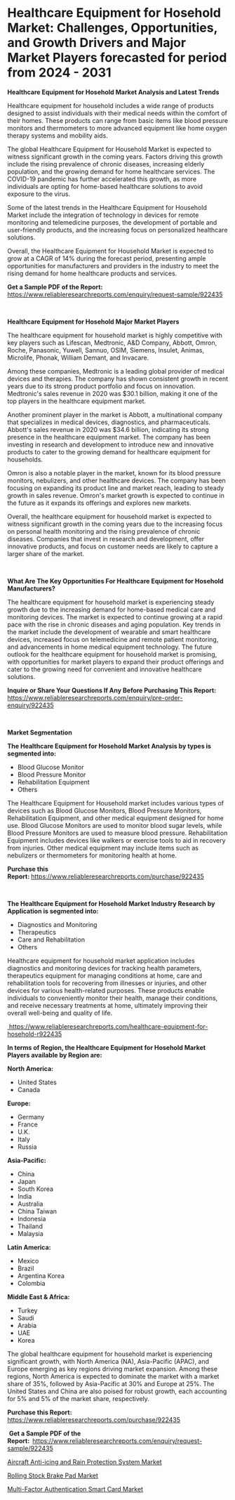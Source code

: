 <p><h1>Healthcare Equipment for Hosehold Market: Challenges, Opportunities, and Growth Drivers and Major Market Players forecasted for period from 2024 - 2031</h1></p><p><strong>Healthcare Equipment for Hosehold Market Analysis and Latest Trends</strong></p>
<p><p>Healthcare equipment for household includes a wide range of products designed to assist individuals with their medical needs within the comfort of their homes. These products can range from basic items like blood pressure monitors and thermometers to more advanced equipment like home oxygen therapy systems and mobility aids.</p><p>The global Healthcare Equipment for Household Market is expected to witness significant growth in the coming years. Factors driving this growth include the rising prevalence of chronic diseases, increasing elderly population, and the growing demand for home healthcare services. The COVID-19 pandemic has further accelerated this growth, as more individuals are opting for home-based healthcare solutions to avoid exposure to the virus.</p><p>Some of the latest trends in the Healthcare Equipment for Household Market include the integration of technology in devices for remote monitoring and telemedicine purposes, the development of portable and user-friendly products, and the increasing focus on personalized healthcare solutions.</p><p>Overall, the Healthcare Equipment for Household Market is expected to grow at a CAGR of 14% during the forecast period, presenting ample opportunities for manufacturers and providers in the industry to meet the rising demand for home healthcare products and services.</p></p>
<p><strong>Get a Sample PDF of the Report:&nbsp;</strong> <a href="https://www.reliableresearchreports.com/enquiry/request-sample/922435">https://www.reliableresearchreports.com/enquiry/request-sample/922435</a></p>
<p>&nbsp;</p>
<p><strong>Healthcare Equipment for Hosehold Major Market Players</strong></p>
<p><p>The healthcare equipment for household market is highly competitive with key players such as Lifescan, Medtronic, A&D Company, Abbott, Omron, Roche, Panasonic, Yuwell, Sannuo, OSIM, Siemens, Insulet, Animas, Microlife, Phonak, William Demant, and Invacare. </p><p>Among these companies, Medtronic is a leading global provider of medical devices and therapies. The company has shown consistent growth in recent years due to its strong product portfolio and focus on innovation. Medtronic's sales revenue in 2020 was $30.1 billion, making it one of the top players in the healthcare equipment market.</p><p>Another prominent player in the market is Abbott, a multinational company that specializes in medical devices, diagnostics, and pharmaceuticals. Abbott's sales revenue in 2020 was $34.6 billion, indicating its strong presence in the healthcare equipment market. The company has been investing in research and development to introduce new and innovative products to cater to the growing demand for healthcare equipment for households.</p><p>Omron is also a notable player in the market, known for its blood pressure monitors, nebulizers, and other healthcare devices. The company has been focusing on expanding its product line and market reach, leading to steady growth in sales revenue. Omron's market growth is expected to continue in the future as it expands its offerings and explores new markets.</p><p>Overall, the healthcare equipment for household market is expected to witness significant growth in the coming years due to the increasing focus on personal health monitoring and the rising prevalence of chronic diseases. Companies that invest in research and development, offer innovative products, and focus on customer needs are likely to capture a larger share of the market.</p></p>
<p>&nbsp;</p>
<p><strong>What Are The Key Opportunities For Healthcare Equipment for Hosehold Manufacturers?</strong></p>
<p><p>The healthcare equipment for household market is experiencing steady growth due to the increasing demand for home-based medical care and monitoring devices. The market is expected to continue growing at a rapid pace with the rise in chronic diseases and aging population. Key trends in the market include the development of wearable and smart healthcare devices, increased focus on telemedicine and remote patient monitoring, and advancements in home medical equipment technology. The future outlook for the healthcare equipment for household market is promising, with opportunities for market players to expand their product offerings and cater to the growing need for convenient and innovative healthcare solutions.</p></p>
<p><strong>Inquire or Share Your Questions If Any Before Purchasing This Report:</strong> <a href="https://www.reliableresearchreports.com/enquiry/pre-order-enquiry/922435">https://www.reliableresearchreports.com/enquiry/pre-order-enquiry/922435</a></p>
<p>&nbsp;</p>
<p><strong>Market Segmentation</strong></p>
<p><strong>The Healthcare Equipment for Hosehold Market Analysis by types is segmented into:</strong></p>
<p><ul><li>Blood Glucose Monitor</li><li>Blood Pressure Monitor</li><li>Rehabilitation Equipment</li><li>Others</li></ul></p>
<p><p>The Healthcare Equipment for Household market includes various types of devices such as Blood Glucose Monitors, Blood Pressure Monitors, Rehabilitation Equipment, and other medical equipment designed for home use. Blood Glucose Monitors are used to monitor blood sugar levels, while Blood Pressure Monitors are used to measure blood pressure. Rehabilitation Equipment includes devices like walkers or exercise tools to aid in recovery from injuries. Other medical equipment may include items such as nebulizers or thermometers for monitoring health at home.</p></p>
<p><strong>Purchase this Report:&nbsp;</strong><a href="https://www.reliableresearchreports.com/purchase/922435">https://www.reliableresearchreports.com/purchase/922435</a></p>
<p>&nbsp;</p>
<p><strong>The Healthcare Equipment for Hosehold Market Industry Research by Application is segmented into:</strong></p>
<p><ul><li>Diagnostics and Monitoring</li><li>Therapeutics</li><li>Care and Rehabilitation</li><li>Others</li></ul></p>
<p><p>Healthcare equipment for household market application includes diagnostics and monitoring devices for tracking health parameters, therapeutics equipment for managing conditions at home, care and rehabilitation tools for recovering from illnesses or injuries, and other devices for various health-related purposes. These products enable individuals to conveniently monitor their health, manage their conditions, and receive necessary treatments at home, ultimately improving their overall well-being and quality of life.</p></p>
<p><a href="https://www.reliableresearchreports.com/healthcare-equipment-for-hosehold-r922435">&nbsp;https://www.reliableresearchreports.com/healthcare-equipment-for-hosehold-r922435</a></p>
<p><strong>In terms of Region, the Healthcare Equipment for Hosehold Market Players available by Region are:</strong></p>
<p>
    <p> <strong> North America: </strong>
        <ul>
            <li>United States</li>
            <li>Canada</li>
        </ul>
        </p> 
    <p> <strong> Europe: </strong>
        <ul>
            <li>Germany</li>
            <li>France</li>
            <li>U.K.</li>
            <li>Italy</li>
            <li>Russia</li>
        </ul>
        </p> 
    <p> <strong> Asia-Pacific: </strong>
        <ul>
            <li>China</li>
            <li>Japan</li>
            <li>South Korea</li>
            <li>India</li>
            <li>Australia</li>
            <li>China Taiwan</li>
            <li>Indonesia</li>
            <li>Thailand</li>
            <li>Malaysia</li>
        </ul>
        </p> 
    <p> <strong> Latin America: </strong>
        <ul>
            <li>Mexico</li>
            <li>Brazil</li>
            <li>Argentina Korea</li>
            <li>Colombia</li>
        </ul>
        </p> 
    <p> <strong> Middle East & Africa: </strong>
        <ul>
            <li>Turkey</li>
            <li>Saudi</li>
            <li>Arabia</li>
            <li>UAE</li>
            <li>Korea</li>
        </ul>
    </p>
    </p>
<p><p>The global healthcare equipment for household market is experiencing significant growth, with North America (NA), Asia-Pacific (APAC), and Europe emerging as key regions driving market expansion. Among these regions, North America is expected to dominate the market with a market share of 35%, followed by Asia-Pacific at 30% and Europe at 25%. The United States and China are also poised for robust growth, each accounting for 5% and 5% of the market share, respectively.</p></p>
<p><strong>Purchase this Report: </strong><a href="https://www.reliableresearchreports.com/purchase/922435">https://www.reliableresearchreports.com/purchase/922435</a></p>
<p>&nbsp;<strong>Get a Sample PDF of the Report:&nbsp;&nbsp;</strong><a href="https://www.reliableresearchreports.com/enquiry/request-sample/922435">https://www.reliableresearchreports.com/enquiry/request-sample/922435</a></p>
<p><strong></strong></p>
<p><p><a href="https://www.linkedin.com/pulse/aircraft-anti-icing-rain-protection-system-market-offer-valuable-fay4f?trackingId=6jrCxuHxjfKbRHNZjIoqUQ%3D%3D">Aircraft Anti-icing and Rain Protection System Market</a></p><p><a href="https://www.linkedin.com/pulse/rolling-stock-brake-pad-market-size-growth-segmentation-regional-lefvf?trackingId=aHcFtgeqAGblRE%2BOvXgDQA%3D%3D">Rolling Stock Brake Pad Market</a></p><p><a href="https://www.linkedin.com/pulse/multi-factor-authentication-smart-card-market-competitive-ol7jf?trackingId=nevNnc9e%2Fgn8U11rtZEX6w%3D%3D">Multi-Factor Authentication Smart Card Market</a></p></p>